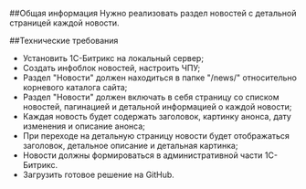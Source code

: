 ##Общая информация
Нужно реализовать раздел новостей с детальной страницей каждой новости.

##Технические требования
- Установить 1С-Битрикс на локальный сервер;
- Создать инфоблок новостей, настроить ЧПУ;
- Раздел "Новости" должен находиться в папке "/news/" относительно корневого каталога сайта;
- Раздел "Новости" должен включать в себя страницу со списком новостей, пагинацией и детальной информацией о каждой новости;
- Каждая новость будет содержать заголовок, картинку анонса, дату изменения и описание анонса;
- При переходе на детальную страницу новости будет отображаться заголовок, детальное описание и детальная картинка;
- Новости должны формироваться в административной части 1С-Битрикс.
- Загрузить готовое решение на GitHub.
